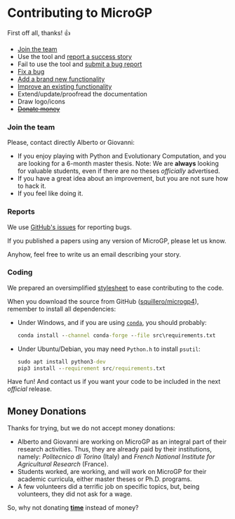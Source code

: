 Contributing to MicroGP
=======================

First off all, thanks! :+1:

* [Join the team](#join-the-team)
* Use the tool and [report a success story](#report)
* Fail to use the tool and [submit a bug report](#report)
* [Fix a bug](#coding)
* [Add a brand new functionality](#coding)
* [Improve an existing functionality](#coding)
* Extend/update/proofread the documentation
* Draw logo/icons
* [~~Donate money~~](#money-donations)

### Join the team

Please, contact directly Alberto or Giovanni:

* If you enjoy playing with Python and Evolutionary Computation, and you are looking for a 6-month master thesis. Note: We are **always** looking for valuable students, even if there are no theses *officially* advertised.
* If you have a great idea about an improvement, but you are not sure how to hack it.
* If you feel like doing it.

### Reports

We use [GitHub's issues](https://github.com/squillero/microgp4/issues) for reporting bugs. 

If you published a papers using any version of MicroGP, please let us know.

Anyhow, feel free to write us an email describing your story. 

### Coding

We prepared an oversimplified [stylesheet](src/coding-style.md) to ease contributing to the code.

When you download the source from GitHub ([squillero/microgp4](https://github.com/squillero/microgp4)), remember to install all dependencies:

- Under Windows, and if you are using [`conda`](https://docs.conda.io/projects/conda/), you should probably:

  ```cmd
  conda install --channel conda-forge --file src\requirements.txt 
  ```

- Under Ubuntu/Debian, you may need `Python.h` to install `psutil`:

  ```cmd
  sudo apt install python3-dev
  pip3 install --requirement src/requirements.txt
  ```
 
Have fun! And contact us if you want your code to be included in the next *official* release.

## Money Donations

Thanks for trying, but we do not accept money donations:

* Alberto and Giovanni are working on MicroGP as an integral part of their research activities. Thus, they are already paid by their institutions, namely: *Politecnico di Torino* (Italy) and *French National Institute for Agricultural Research* (France).
* Students worked, are working, and will work on MicroGP for their academic curricula, either master theses or Ph.D. programs.
* A few volunteers did a terrific job on specific topics, but, being volunteers, they did not ask for a wage.

So, why not donating [**time**](#join-the-team) instead of money?